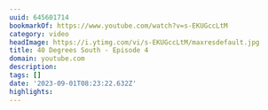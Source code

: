 ```yaml
---
uuid: 645601714
bookmarkOf: https://www.youtube.com/watch?v=s-EKUGccLtM
category: video
headImage: https://i.ytimg.com/vi/s-EKUGccLtM/maxresdefault.jpg
title: 40 Degrees South - Episode 4
domain: youtube.com
description: 
tags: []
date: '2023-09-01T08:23:22.632Z'
highlights: 
---
```



